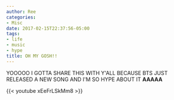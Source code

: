 ```yaml
---
author: Ree
categories:
- Misc
date: 2017-02-15T22:37:56-05:00
tags:
- life
- music
- hype
title: OH MY GOSH!!
---
```


YOOOOO I GOTTA SHARE THIS WITH Y'ALL BECAUSE BTS JUST RELEASED A NEW SONG AND I'M SO HYPE ABOUT IT **AAAAA**

{{< youtube xEeFrLSkMm8 >}}
